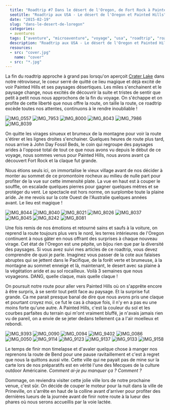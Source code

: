 ```yaml
---
  title: "Roadtrip #7 Dans le désert de l'Oregon, de Fort Rock à Painted Hills !"
  seotitle: "Roadtrip aux USA - Le désert de l'Oregon et Painted Hills"
  date: "2015-02-19"
  slug: "dans-le-desert-de-loregon"
  categories:
  - aventures
  tags: ["aventure", "microaventure", "voyage", "usa", "roadtrip", "road trip", "randonnée", "montagne","neige", "crater lake", "oregon", "etats unis", "washington", "conseils"]
  description: "Roadtrip aux USA - Le désert de l'Oregon et Painted Hills"
  resources:
  - src: "cover.jpg"
    name: "cover"
  - src: "*.jpg"
---
```


La fin du roadtrip approche à grand pas lorsqu'on aperçoit [Crater Lake](http://jeremyjanin.com/coup-de-coeur-pour-crater-lake) dans notre rétroviseur, le coeur serré de quitté ce lieu magique et déjà excité de voir Painted Hills et ses paysages désertiques. Les miles s'enchainent et le paysage change, nous excités de découvrir la suite et tristes de sentir que petit à petit nous nous approchons de la fin du voyage. On s'échappe et on profite de cette liberté que nous offre la route, on taille la route, ce roadtrip excède toutes nos attentes, continuons à le rendre inoubliable !

![IMG_0557](images/IMG_0557.jpg) ![IMG_7953](images/IMG_7953.jpg) ![IMG_8000](images/IMG_8000.jpg) ![IMG_8043](images/IMG_8043.jpg) ![IMG_7986](images/IMG_7986.jpg) ![IMG_8039](images/IMG_8039.jpg)

On quitte les virages sinueux et brumeux de la montagne pour voir la route s'étirer et les lignes droites s'enchainer. Quelques heures de route plus tard, nous arrive à John Day Fossil Beds, le coin qui regroupe des paysages arides à l'opposé total de tout ce que nous avons vu depuis le début de ce voyage, nous sommes venus pour Painted Hills, nous avons avant ça découvert Fort Rock et la claque fut grande.

Nous étions seuls ici, on immortalise le vieux village avant de nos décider à monter au sommet de ce promontoire rocheux au milieu de nulle part pour profiter de la vue sur cette immensité plate. La vue en haut est à couper le souffle, on escalade quelques pierres pour gagner quelques mètres et se protéger du vent. Le spectacle est hors norme, on surplombe toute la plaine aride. Je me revois sur la cote Ouest de l'Australie quelques années avant. Le lieu est magique !

![IMG_8044](images/IMG_8044.jpg) ![IMG_8040](images/IMG_8040.jpg) ![IMG_8021](images/IMG_8021.jpg) ![IMG_8026](images/IMG_8026.jpg) ![IMG_8037](images/IMG_8037.jpg) ![IMG_8045](images/IMG_8045.jpg) ![IMG_8242](images/IMG_8242.jpg) ![IMG_8081](images/IMG_8081.jpg)

Une fois remis de nos émotions et retourné sains et saufs à la voiture, on reprend la route toujours plus vers le nord, les terres intérieures de l'Oregon continuent à nous gâter en nous offrant des surprises à chaque nouveau virage. Cet état de l'Oregon est une pépite, un bijou rien que par la diversité des paysages. Si vous avez suivi mes articles de ce roadtrip, vous devez comprendre de quoi je parle. Imaginez vous passer de la cote aux falaises abruptes qui se jettent dans le Pacifique, de la forêt verte et brumeuse, à la montagne au sommet enneigé et là, maintenant, le desert avec sa plaine à la végétation aride et au sol rocailleux. Voilà 3 semaines que nous voyageons. DANG, quelle claque, mais quelle claque !

On poursuit notre route pour aller vers Painted Hills où on s'apprête encore à être surpris, à se sentir tout petit face au paysage. Et la surprise fut grande. Ca me parait presque banal de dire que nous avons pris une claque et pourtant croyez moi, ce fut le cas à chaque fois, il n'y en a pas eu une moins forte qu'une autre. A Painted Hills, c'est la couleur du sol et les courbes parfaites du terrain qui m'ont vraiment bluffé, je n'avais jamais rien vu de pareil, on a envie de se jeter dedans tellement ça a l'air moelleux et rebondi.

![IMG_9393](images/IMG_9393.jpg) ![IMG_0090](images/IMG_0090.jpg) ![IMG_0094](images/IMG_0094.jpg) ![IMG_9402](images/IMG_9402.jpg) ![IMG_0086](images/IMG_0086.jpg) ![IMG_0050](images/IMG_0050.jpg) ![IMG_9114](images/IMG_9114.jpg) ![IMG_9123](images/IMG_9123.jpg) ![IMG_9137](images/IMG_9137.jpg) ![IMG_9133](images/IMG_9133.jpg) ![IMG_9158](images/IMG_9158.jpg)

Le temps de finir mon timelapse et d'avaler quelque chose à manger nos reprenons la route de Bend pour une pause ravitaillement et c'est à regret que nous la quittons aussi vite. Cette ville qui ne payait pas de mine sur la carte lors de nos préparatifs est en vérité l'une des Mecques de la culture outdoor Américaine. _Comment ai-je pu manquer ça ? Comment ?_

Dommage, on reviendra visiter cette jolie ville lors de notre prochaine venue, c'est sûr. On décide de couper le moteur pour la nuit dans la ville de Prineville, on s'arrête en haut de la colline avant d'arriver pour profiter des dernières lueurs de la journée avant de finir notre route à la lueur des phares où nous serons accueillis par la voie lactée.
